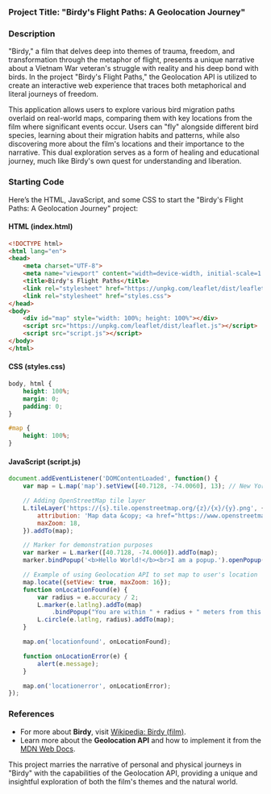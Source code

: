 ### Project Title: **"Birdy's Flight Paths: A Geolocation Journey"**

### Description
"Birdy," a film that delves deep into themes of trauma, freedom, and transformation through the metaphor of flight, presents a unique narrative about a Vietnam War veteran's struggle with reality and his deep bond with birds. In the project "Birdy's Flight Paths," the Geolocation API is utilized to create an interactive web experience that traces both metaphorical and literal journeys of freedom.

This application allows users to explore various bird migration paths overlaid on real-world maps, comparing them with key locations from the film where significant events occur. Users can "fly" alongside different bird species, learning about their migration habits and patterns, while also discovering more about the film's locations and their importance to the narrative. This dual exploration serves as a form of healing and educational journey, much like Birdy's own quest for understanding and liberation.

### Starting Code
Here’s the HTML, JavaScript, and some CSS to start the "Birdy's Flight Paths: A Geolocation Journey" project:

#### HTML (index.html)
```html
<!DOCTYPE html>
<html lang="en">
<head>
    <meta charset="UTF-8">
    <meta name="viewport" content="width=device-width, initial-scale=1.0">
    <title>Birdy's Flight Paths</title>
    <link rel="stylesheet" href="https://unpkg.com/leaflet/dist/leaflet.css" />
    <link rel="stylesheet" href="styles.css">
</head>
<body>
    <div id="map" style="width: 100%; height: 100%"></div>
    <script src="https://unpkg.com/leaflet/dist/leaflet.js"></script>
    <script src="script.js"></script>
</body>
</html>

```

#### CSS (styles.css)
```css
body, html {
    height: 100%;
    margin: 0;
    padding: 0;
}

#map {
    height: 100%;
}

```

#### JavaScript (script.js)
```javascript
document.addEventListener('DOMContentLoaded', function() {
    var map = L.map('map').setView([40.7128, -74.0060], 13); // New York City coordinates and initial zoom level

    // Adding OpenStreetMap tile layer
    L.tileLayer('https://{s}.tile.openstreetmap.org/{z}/{x}/{y}.png', {
        attribution: 'Map data &copy; <a href="https://www.openstreetmap.org/copyright">OpenStreetMap</a> contributors',
        maxZoom: 18,
    }).addTo(map);

    // Marker for demonstration purposes
    var marker = L.marker([40.7128, -74.0060]).addTo(map);
    marker.bindPopup('<b>Hello World!</b><br>I am a popup.').openPopup();

    // Example of using Geolocation API to set map to user's location
    map.locate({setView: true, maxZoom: 16});
    function onLocationFound(e) {
        var radius = e.accuracy / 2;
        L.marker(e.latlng).addTo(map)
            .bindPopup("You are within " + radius + " meters from this point").openPopup();
        L.circle(e.latlng, radius).addTo(map);
    }

    map.on('locationfound', onLocationFound);

    function onLocationError(e) {
        alert(e.message);
    }

    map.on('locationerror', onLocationError);
});

```

### References
- For more about **Birdy**, visit [Wikipedia: Birdy (film)](https://en.wikipedia.org/wiki/Birdy_(film)).
- Learn more about the **Geolocation API** and how to implement it from the [MDN Web Docs](https://developer.mozilla.org/en-US/docs/Web/API/Geolocation_API).

This project marries the narrative of personal and physical journeys in "Birdy" with the capabilities of the Geolocation API, providing a unique and insightful exploration of both the film's themes and the natural world.